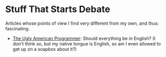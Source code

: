 # Stuff That Starts Debate
Articles whose points of view I find very different from my own, and thus: fascinating.

- [The Ugly American Programmer](http://blog.codinghorror.com/the-ugly-american-programmer/): Should everything be in English? (I don't think so, but my native tongue is English, so am I even allowed to get up on a soapbox about it?)
